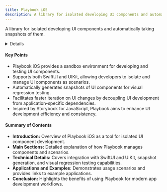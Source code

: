 ```yaml
---
title: Playbook iOS
description: A library for isolated developing UI components and automatically taking snapshots of them.
---
```


A library for isolated developing UI components and automatically taking snapshots of them.

<details>
**URL:** https://github.com/playbook-ui/playbook-ios

**Tags:**  
`swift`, `ios`, `snapshot-testing`, `a11y`, `playbook`, `snapshot`, `visual-regression-testing`, `swiftui`

</details>

#### Key Points
- Playbook iOS provides a sandbox environment for developing and testing UI components.
- Supports both SwiftUI and UIKit, allowing developers to isolate and manage UI components as scenarios.
- Automatically generates snapshots of UI components for visual regression testing.
- Facilitates faster iteration on UI changes by decoupling UI development from application-specific dependencies.
- Inspired by Storybook for JavaScript, Playbook aims to enhance UI development efficiency and consistency.

#### Summary of Contents
- **Introduction:** Overview of Playbook iOS as a tool for isolated UI component development.
- **Main Sections:** Detailed explanation of how Playbook manages components and scenarios.
- **Technical Details:** Covers integration with SwiftUI and UIKit, snapshot generation, and visual regression testing capabilities.
- **Applications and Examples:** Demonstrates usage scenarios and provides links to example applications.
- **Conclusion:** Highlights the benefits of using Playbook for modern app development workflows.

<LinkCard title="Go to Github Repository" href="https://github.com/playbook-ui/playbook-ios" />
